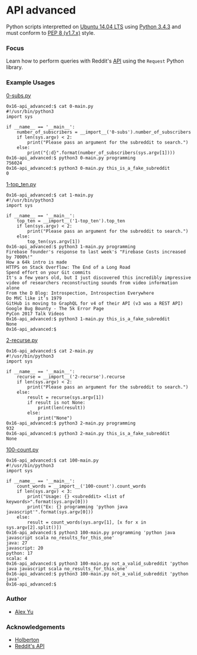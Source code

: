# API advanced

Python scripts interpretted on [Ubuntu 14.04 LTS]((http://releases.ubuntu.com/14.04/)) using [Python 3.4.3](https://www.python.org/downloads/release/python-343/) and must conform to [PEP 8 (v1.7.x)](https://pep8.readthedocs.io/en/release-1.7.x/intro.html) style.


### Focus
Learn how to perform queries with Reddit's [API](https://www.reddit.com/dev/api/) using the `Request` Python library.

### Example Usages

[0-subs.py](https://github.com/AlexYu01/holberton-system_engineering-devops/blob/master/0x16-api_advanced/0-subs.py)
```
0x16-api_advanced:$ cat 0-main.py
#!/usr/bin/python3
import sys

if __name__ == '__main__':
    number_of_subscribers = __import__('0-subs').number_of_subscribers
    if len(sys.argv) < 2:
        print("Please pass an argument for the subreddit to search.")
    else:
        print("{:d}".format(number_of_subscribers(sys.argv[1])))
0x16-api_advanced:$ python3 0-main.py programming
756024
0x16-api_advanced:$ python3 0-main.py this_is_a_fake_subreddit
0
```
[1-top_ten.py](https://github.com/AlexYu01/holberton-system_engineering-devops/blob/master/0x16-api_advanced/1-top_ten.py)
```
0x16-api_advanced:$ cat 1-main.py
#!/usr/bin/python3
import sys

if __name__ == '__main__':
    top_ten = __import__('1-top_ten').top_ten
    if len(sys.argv) < 2:
        print("Please pass an argument for the subreddit to search.")
    else:
        top_ten(sys.argv[1])
0x16-api_advanced:$ python3 1-main.py programming
Firebase founder's response to last week's "Firebase Costs increased by 7000%!"
How a 64k intro is made
HTTPS on Stack Overflow: The End of a Long Road
Spend effort on your Git commits
It's a few years old, but I just discovered this incredibly impressive video of researchers reconstructing sounds from video information alone
From the D Blog: Introspection, Introspection Everywhere
Do MVC like it’s 1979
GitHub is moving to GraphQL for v4 of their API (v3 was a REST API)
Google Bug Bounty - The 5k Error Page
PyCon 2017 Talk Videos
0x16-api_advanced:$ python3 1-main.py this_is_a_fake_subreddit
None
0x16-api_advanced:$
```
[2-recurse.py](https://github.com/AlexYu01/holberton-system_engineering-devops/blob/master/0x16-api_advanced/2-recurse.py)
```
0x16-api_advanced:$ cat 2-main.py
#!/usr/bin/python3
import sys

if __name__ == '__main__':
    recurse = __import__('2-recurse').recurse
    if len(sys.argv) < 2:
        print("Please pass an argument for the subreddit to search.")
    else:
        result = recurse(sys.argv[1])
        if result is not None:
            print(len(result))
        else:
            print("None")
0x16-api_advanced:$ python3 2-main.py programming
932
0x16-api_advanced:$ python3 2-main.py this_is_a_fake_subreddit
None
```
[100-count.py](https://github.com/AlexYu01/holberton-system_engineering-devops/blob/master/0x16-api_advanced/100-count.py)
```
0x16-api_advanced:$ cat 100-main.py 
#!/usr/bin/python3
import sys

if __name__ == '__main__':
    count_words = __import__('100-count').count_words
    if len(sys.argv) < 3:
        print("Usage: {} <subreddit> <list of keywords>".format(sys.argv[0]))
        print("Ex: {} programming 'python java javascript'".format(sys.argv[0]))
    else:
        result = count_words(sys.argv[1], [x for x in sys.argv[2].split()])
0x16-api_advanced:$ python3 100-main.py programming 'python java javascript scala no_results_for_this_one'
java: 27
javascript: 20
python: 17
scala: 4
0x16-api_advanced:$ python3 100-main.py not_a_valid_subreddit 'python java javascript scala no_results_for_this_one'
0x16-api_advanced:$ python3 100-main.py not_a_valid_subreddit 'python java'
0x16-api_advanced:$ 
```
### Author
- [Alex Yu](https://github.com/AlexYu01)
### Acknowledgements
- [Holberton](https://www.holbertonschool.com/)
- [Reddit's API](https://www.reddit.com/dev/api/)

